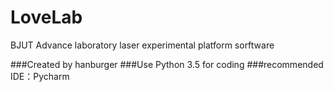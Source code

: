 # LoveLab
BJUT Advance laboratory laser experimental platform sorftware

###Created by hanburger
###Use Python 3.5 for coding
###recommended IDE：Pycharm
